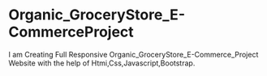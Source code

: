 # Organic_GroceryStore_E-CommerceProject
I am Creating Full Responsive Organic_GroceryStore_E-Commerce_Project Website with the help of Htmi,Css,Javascript,Bootstrap.
